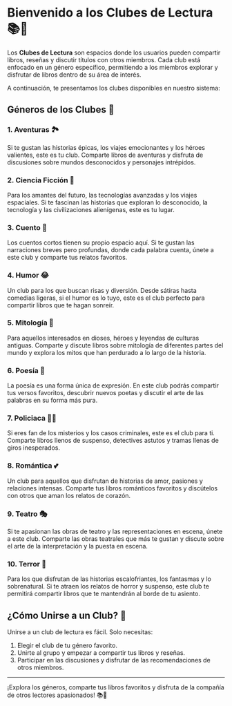 # Bienvenido a los **Clubes de Lectura** 📚🤝

Los **Clubes de Lectura** son espacios donde los usuarios pueden compartir libros, reseñas y discutir títulos con otros miembros. Cada club está enfocado en un género específico, permitiendo a los miembros explorar y disfrutar de libros dentro de su área de interés.

A continuación, te presentamos los clubes disponibles en nuestro sistema:

## Géneros de los Clubes 📖

### 1. **Aventuras** 🏞️
Si te gustan las historias épicas, los viajes emocionantes y los héroes valientes, este es tu club. Comparte libros de aventuras y disfruta de discusiones sobre mundos desconocidos y personajes intrépidos.

### 2. **Ciencia Ficción** 🚀
Para los amantes del futuro, las tecnologías avanzadas y los viajes espaciales. Si te fascinan las historias que exploran lo desconocido, la tecnología y las civilizaciones alienígenas, este es tu lugar.

### 3. **Cuento** 📜
Los cuentos cortos tienen su propio espacio aquí. Si te gustan las narraciones breves pero profundas, donde cada palabra cuenta, únete a este club y comparte tus relatos favoritos.

### 4. **Humor** 😂
Un club para los que buscan risas y diversión. Desde sátiras hasta comedias ligeras, si el humor es lo tuyo, este es el club perfecto para compartir libros que te hagan sonreír.

### 5. **Mitología** 🏺
Para aquellos interesados en dioses, héroes y leyendas de culturas antiguas. Comparte y discute libros sobre mitología de diferentes partes del mundo y explora los mitos que han perdurado a lo largo de la historia.

### 6. **Poesía** 🌸
La poesía es una forma única de expresión. En este club podrás compartir tus versos favoritos, descubrir nuevos poetas y discutir el arte de las palabras en su forma más pura.

### 7. **Policiaca** 🕵️‍♂️
Si eres fan de los misterios y los casos criminales, este es el club para ti. Comparte libros llenos de suspenso, detectives astutos y tramas llenas de giros inesperados.

### 8. **Romántica** 💕
Un club para aquellos que disfrutan de historias de amor, pasiones y relaciones intensas. Comparte tus libros románticos favoritos y discútelos con otros que aman los relatos de corazón.

### 9. **Teatro** 🎭
Si te apasionan las obras de teatro y las representaciones en escena, únete a este club. Comparte las obras teatrales que más te gustan y discute sobre el arte de la interpretación y la puesta en escena.

### 10. **Terror** 👻
Para los que disfrutan de las historias escalofriantes, los fantasmas y lo sobrenatural. Si te atraen los relatos de horror y suspenso, este club te permitirá compartir libros que te mantendrán al borde de tu asiento.

## ¿Cómo Unirse a un Club? 🤔

Unirse a un club de lectura es fácil. Solo necesitas:
1. Elegir el club de tu género favorito.
2. Unirte al grupo y empezar a compartir tus libros y reseñas.
3. Participar en las discusiones y disfrutar de las recomendaciones de otros miembros.

---

¡Explora los géneros, comparte tus libros favoritos y disfruta de la compañía de otros lectores apasionados! 📚💬

